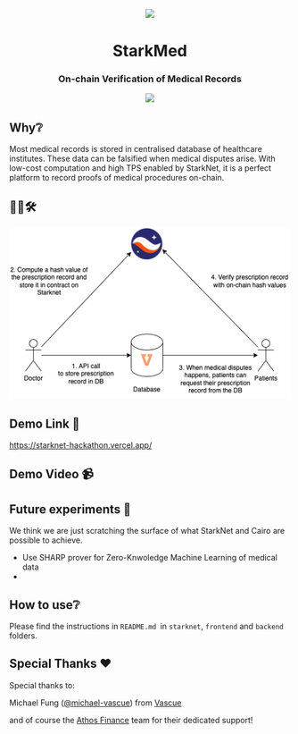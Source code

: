 <!-- logo -->
<p align="center">
  <img width='200' src="https://starkware.co/wp-content/uploads/2021/05/StarkNet-Icon.png">
</p>

<!-- tag line -->
<h1 align='center'>StarkMed</h1>
<h3 align='center'>On-chain Verification of Medical Records</h3>

<!-- primary badges -->
<p align="center">
  <a href="https://starkware.co/">
    <img src="https://img.shields.io/badge/powered_by-StarkWare-navy">
  </a>
</p>

## Why❔

Most medical records is stored in centralised database of healthcare institutes. These data can be falsified when medical disputes arise. With low-cost computation and high TPS enabled by StarkNet, it is a perfect platform to record proofs of medical procedures on-chain. 


## 👨‍🔧🛠
<p align="center">
  <img width='600' src="./diagram/diagram.png">
</p>

## Demo Link 🔗
https://starknet-hackathon.vercel.app/

## Demo Video 📹


## Future experiments 🧪
We think we are just scratching the surface of what StarkNet and Cairo are possible to achieve.
- Use SHARP prover for Zero-Knwoledge Machine Learning of medical data
- 


## How to use❔
Please find the instructions in `README.md `in `starknet`, `frontend` and `backend` folders.

## Special Thanks ❤️

Special thanks to:

Michael Fung ([@michael-vascue](https://github.com/michael-vascue)) from [Vascue](https://github.com/vascue-io)

and of course the [Athos Finance](https://athos.finance/) team for their dedicated support!
